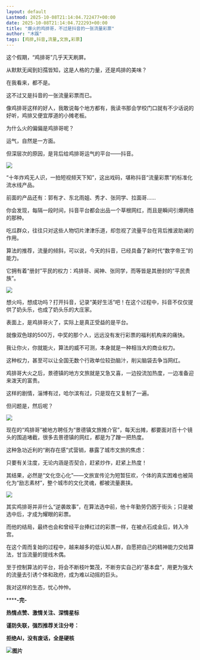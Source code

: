 ```yaml
---
layout: default
Lastmod: 2025-10-08T21:14:04.722477+00:00
date: 2025-10-08T21:14:04.722293+00:00
title: "爆火的鸡排哥，不过是抖音的一张流量彩票"
author: "木蹊"
tags: [鸡排,抖音,流量,文旅,彩票]
---
```


这个假期，“鸡排哥”几乎天天刷屏。

从默默无闻到妇孺皆知，这是人格的力量，还是鸡排的美味？

在我看来，都不是。

这不过又是抖音的一张流量彩票而已。

像鸡排哥这样的好人，我敢说每个地方都有，我读书那会学校门口就有不少话说的好听，鸡排又便宜厚道的小摊老板。

为什么火的偏偏是鸡排哥呢？

运气，自然是一方面。

但深层次的原因，是背后给鸡排哥运气的平台——抖音。

![](https://images.weserv.nl/?url=https%3A//mmbiz.qpic.cn/mmbiz_jpg/Isl7TP1AI8F0zeHugovic9tK65TZqxicqkp5n0Bibut2zXg7Z3a4buY4Lt1a9M5zXSN2iajtXniczRcmA02Qe8ONLyQ/640%3Fwx_fmt%3Djpeg%26from%3Dappmsg)

“十年炸鸡无人识，一拍短视频天下知”，这出戏码，堪称抖音“流量彩票”的标准化流水线产品。

前面的产品还有：郭有才、东北雨姐、秀才、张同学、拉面哥……

你会发现，每隔一段时间，抖音平台都会出品一个草根网红，而且是瞬间引爆网络的那种。

吃瓜群众，往往只对这些人物切片津津乐道，却忽视了流量平台在背后推波助澜的作用。

算法的推荐，流量的倾斜，可以说，今天的抖音，已经具备了新时代“数字帝王”的能力。

它拥有着“册封”平民的权力：鸡排哥、闻神、张同学，而等皆是其册封的“平民贵族”。

![](https://images.weserv.nl/?url=https%3A//mmbiz.qpic.cn/mmbiz_jpg/Isl7TP1AI8F0zeHugovic9tK65TZqxicqko6ibjaOG6e7zAOSSntzCAw5a3gL6I7MSOKnDttKu6j8NNSXLue5xQzQ/640%3Fwx_fmt%3Djpeg%26from%3Dappmsg)

想火吗，想成功吗？打开抖音，记录“美好生活”吧！在这个过程中，抖音不仅仅提供了奶头乐，也成了奶头乐的大庄家。

表面上，是鸡排哥火了，实际上是真正受益的是平台。

就像双色球的500万，中奖的那个人，远远没有发行彩票的福利机构来的痛快。

我让你火，你就能火，算法的威不可测，本身就是一种相当大的商业权力。

这种权力，甚至可以让全国无数个行政单位较劲脑汁，削尖脑袋去争当网红。

鸡排哥大火之后，景德镇的地方文旅就是又急又喜，一边投流加热度，一边准备迎来泼天的富贵。

这样的剧情，淄博有过，哈尔滨有过，只是现在又复制了一遍。

但问题是，然后呢？

![](https://images.weserv.nl/?url=https%3A//mmbiz.qpic.cn/mmbiz_jpg/Isl7TP1AI8F0zeHugovic9tK65TZqxicqkExxgCHdgdENgVmpQ8Vbmib9CZzWBVc65DWmjGia4zwrFViaLF7vDJqUoQ/640%3Fwx_fmt%3Djpeg)

现在的“鸡排哥”被地方聘任为“景德镇文旅推介官”，每天出摊，都要面对百十个镜头的围追堵截，很多去景德镇的网红，都是为了蹭一把热度。

这种急功近利的“刷存在感”式营销，暴露了城市文旅的焦虑：

只要有关注度，无论内涵是否契合，赶紧炒作，赶紧上热度！ 

其结果，必然是“文化空心化”——文旅宣传沦为短暂狂欢，个体的真实困难也被简化为“励志素材”，整个城市的文化灵魂，都被流量裹挟。

![](https://images.weserv.nl/?url=https%3A//mmbiz.qpic.cn/mmbiz_jpg/Isl7TP1AI8F0zeHugovic9tK65TZqxicqkwaLPJFgD22FUu7rFiaTGL1rI7D84pLVwNup0tu2jewXnXUoZQyXQQQQ/640%3Fwx_fmt%3Djpeg%26from%3Dappmsg)

其实鸡排哥并非什么“逆袭故事”，在算法选中前，他十年勤劳仍困于街头；只是被选中后，才成为耀眼的彩票。

而他的结局，最终也会和曾经平台捧红过的彩票一样，在被点石成金后，转入冷宫。 

在这个周而复始的过程中，越来越多的低认知人群，自愿把自己的精神能力交给算法，甘当流量的提线木偶。

至于控制算法的平台，将会不断枝叶繁茂，不断夯实自己的“基本盘”，用更为强大的流量去引诱个体和政府，成为难以动摇的巨头。

我对这样的生态，忧心忡忡。

********\-****完****\-****

**热情点赞、**激情**关注、深情星标**

**谨防失联，强烈推荐关注分号：**

**拒绝AI，没有废话，全是硬核**

****![图片](https://images.weserv.nl/?url=https%3A//mmbiz.qpic.cn/mmbiz_jpg/Isl7TP1AI8EUicjV6c4xsPhcxKmhLjAibGqvmh7Tra0vVKVmcysA8bAYJu32wsPTEibKqNdrwZpDYId4m3CLaKdZA/640%3Fwx_fmt%3Djpeg%26wxfrom%3D5%26wx_lazy%3D1%26randomid%3Dr0iwjkj2%26tp%3Dwebp%23imgIndex%3D4)****

